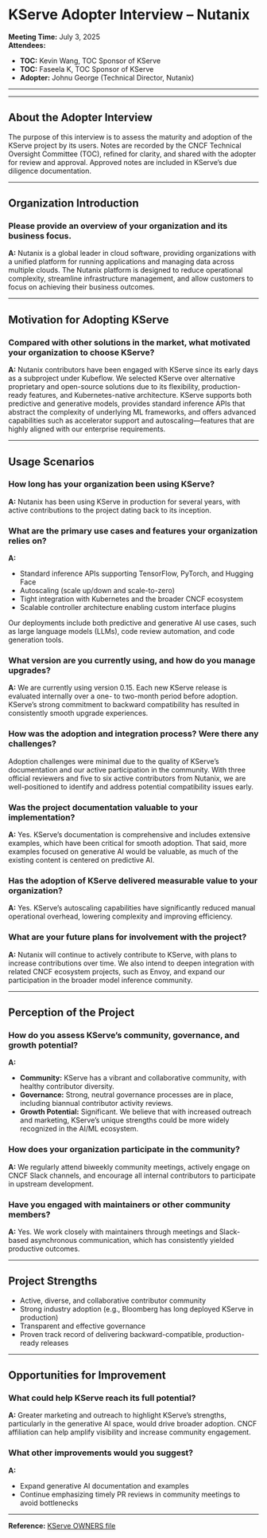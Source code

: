 # KServe Adopter Interview – Nutanix

**Meeting Time:** July 3, 2025  
**Attendees:**  
- **TOC:** Kevin Wang, TOC Sponsor of KServe  
- **TOC:** Faseela K, TOC Sponsor of KServe  
- **Adopter:** Johnu George (Technical Director, Nutanix)

---
---

## About the Adopter Interview

The purpose of this interview is to assess the maturity and adoption of the KServe project by its users. Notes are recorded by the CNCF Technical Oversight Committee (TOC), refined for clarity, and shared with the adopter for review and approval. Approved notes are included in KServe’s due diligence documentation.

---

## Organization Introduction

### Please provide an overview of your organization and its business focus.  

**A:** Nutanix is a global leader in cloud software, providing organizations with a unified platform for running applications and managing data across multiple clouds. The Nutanix platform is designed to reduce operational complexity, streamline infrastructure management, and allow customers to focus on achieving their business outcomes.

---

## Motivation for Adopting KServe

### Compared with other solutions in the market, what motivated your organization to choose KServe?  

**A:** Nutanix contributors have been engaged with KServe since its early days as a subproject under Kubeflow. We selected KServe over alternative proprietary and open-source solutions due to its flexibility, production-ready features, and Kubernetes-native architecture. KServe supports both predictive and generative models, provides standard inference APIs that abstract the complexity of underlying ML frameworks, and offers advanced capabilities such as accelerator support and autoscaling—features that are highly aligned with our enterprise requirements.

---

## Usage Scenarios

### How long has your organization been using KServe?  

**A:** Nutanix has been using KServe in production for several years, with active contributions to the project dating back to its inception.

### What are the primary use cases and features your organization relies on?  

**A:**  
- Standard inference APIs supporting TensorFlow, PyTorch, and Hugging Face  
- Autoscaling (scale up/down and scale-to-zero)  
- Tight integration with Kubernetes and the broader CNCF ecosystem  
- Scalable controller architecture enabling custom interface plugins  

Our deployments include both predictive and generative AI use cases, such as large language models (LLMs), code review automation, and code generation tools.

### What version are you currently using, and how do you manage upgrades?  

**A:** We are currently using version 0.15. Each new KServe release is evaluated internally over a one- to two-month period before adoption. KServe’s strong commitment to backward compatibility has resulted in consistently smooth upgrade experiences.

### How was the adoption and integration process? Were there any challenges?  

Adoption challenges were minimal due to the quality of KServe’s documentation and our active participation in the community. With three official reviewers and five to six active contributors from Nutanix, we are well-positioned to identify and address potential compatibility issues early.

### Was the project documentation valuable to your implementation?  

**A:** Yes. KServe’s documentation is comprehensive and includes extensive examples, which have been critical for smooth adoption. That said, more examples focused on generative AI would be valuable, as much of the existing content is centered on predictive AI.

### Has the adoption of KServe delivered measurable value to your organization?  

**A:** Yes. KServe’s autoscaling capabilities have significantly reduced manual operational overhead, lowering complexity and improving efficiency.

### What are your future plans for involvement with the project?  

**A:** Nutanix will continue to actively contribute to KServe, with plans to increase contributions over time. We also intend to deepen integration with related CNCF ecosystem projects, such as Envoy, and expand our participation in the broader model inference community.

---

## Perception of the Project

### How do you assess KServe’s community, governance, and growth potential?  

**A:**  
- **Community:** KServe has a vibrant and collaborative community, with healthy contributor diversity.  
- **Governance:** Strong, neutral governance processes are in place, including biannual contributor activity reviews.  
- **Growth Potential:** Significant. We believe that with increased outreach and marketing, KServe’s unique strengths could be more widely recognized in the AI/ML ecosystem.

### How does your organization participate in the community?  

**A:** We regularly attend biweekly community meetings, actively engage on CNCF Slack channels, and encourage all internal contributors to participate in upstream development.

### Have you engaged with maintainers or other community members?  

**A:** Yes. We work closely with maintainers through meetings and Slack-based asynchronous communication, which has consistently yielded productive outcomes.

---

## Project Strengths

- Active, diverse, and collaborative contributor community  
- Strong industry adoption (e.g., Bloomberg has long deployed KServe in production)  
- Transparent and effective governance  
- Proven track record of delivering backward-compatible, production-ready releases  

---

## Opportunities for Improvement

### What could help KServe reach its full potential?  

**A:** Greater marketing and outreach to highlight KServe’s strengths, particularly in the generative AI space, would drive broader adoption. CNCF affiliation can help amplify visibility and increase community engagement.

### What other improvements would you suggest?  

**A:**  
- Expand generative AI documentation and examples  
- Continue emphasizing timely PR reviews in community meetings to avoid bottlenecks  

---

**Reference:** [KServe OWNERS file](https://github.com/kserve/kserve/blob/master/OWNERS)
